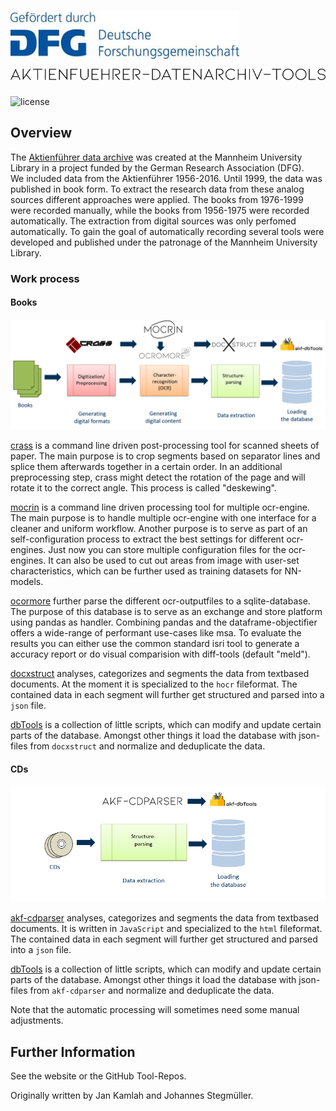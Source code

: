 ![dfg](docs/img/dfg.jpg)
![mocrin](docs/img/akf_logo.png)
========================  
![license](https://img.shields.io/badge/license-Apache%20License%202.0-blue.svg)

Overview
--------
The [Aktienführer data archive][akf-link] was created at the Mannheim University Library 
in a project funded by the German Research Association (DFG).  
We included data from the Aktienführer 1956-2016.
Until 1999, the data was published in book form.
To extract the research data from these analog sources different approaches were applied. 
The books from 1976-1999 were recorded manually, 
while the books from 1956-1975 were recorded automatically. 
The extraction from digital sources was only perfomed automatically. 
To gain the goal of automatically recording several tools were developed and 
published under the patronage of the Mannheim University Library.
### Work process 
#### Books
![process](docs/img/Arbeitsschritte_mit_Logos.PNG)

[crass][crass-link] is a command line driven post-processing tool 
for scanned sheets of paper. The main purpose is to crop segments 
based on separator lines and splice them afterwards together in a certain order. 
In an additional preprocessing step, crass might detect the rotation of the page 
and will rotate it to the correct angle. This process is called "deskewing".

[mocrin][mocrin-link] is a command line driven processing tool for multiple ocr-engine.  
The main purpose is to handle multiple ocr-engine with one interface for 
a cleaner and uniform workflow. Another purpose is to serve as part of an self-configuration
process to extract the best settings for different ocr-engines. 
Just now you can store multiple configuration files for the ocr-engines.
It can also be used to cut out areas from image with user-set characteristics, which
can be further used as training datasets for NN-models.

[ocormore][ocromore-link] further parse the different ocr-outputfiles to a sqlite-database.
The purpose of this database is to serve as an exchange and store platform using 
pandas as handler. Combining pandas and the dataframe-objectifier offers a 
wide-range of performant use-cases like msa. 
To evaluate the results you can either use the common standard
isri tool to generate a accuracy report or do visual comparision with diff-tools (default "meld").

[docxstruct][docxstruct-link] analyses, categorizes and segments the data from textbased documents.
At the moment it is specialized to the `hocr` fileformat. 
The contained data in each segment will further get structured and parsed into a `json` file.

[dbTools][dbTools-link] is a collection of little scripts, 
which can modify and update certain parts of the database. 
Amongst other things it load the database with json-files 
from `docxstruct` and normalize and deduplicate the data.

#### CDs
![process](docs/img/Arbeitsschritte_mit_Logos_CD.PNG)

[akf-cdparser][cdparser-link] analyses, categorizes and segments the data from textbased documents.
It is written in `JavaScript` and specialized to the `html` fileformat. 
The contained data in each segment will further get structured and parsed into a `json` file.

[dbTools][dbTools-link] is a collection of little scripts, 
which can modify and update certain parts of the database. 
Amongst other things it load the database with json-files 
from `akf-cdparser` and normalize and deduplicate the data.

Note that the automatic processing will sometimes need some manual adjustments.

Further Information
-------------------
See the website or the GitHub Tool-Repos.

Originally written by Jan Kamlah and Johannes Stegmüller.

[akf-link]: https://digi.bib.uni-mannheim.de/aktienfuehrer/
[crass-link]: https://github.com/UB-Mannheim/crass
[mocrin-link]: https://digi.bib.uni-mannheim.de/aktienfuehrer/
[ocromore-link]: https://github.com/UB-Mannheim/ocromore
[docxstruct-link]: https://digi.bib.uni-mannheim.de/aktienfuehrer/
[dbTools-link]: https://digi.bib.uni-mannheim.de/aktienfuehrer/
[cdparser-link]: https://digi.bib.uni-mannheim.de/aktienfuehrer/